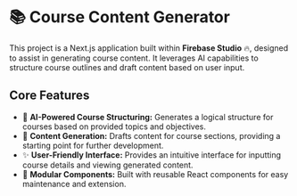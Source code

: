 # 📚 Course Content Generator

This project is a Next.js application built within **Firebase Studio** 🔥, designed to assist in generating course content. It leverages AI capabilities to structure course outlines and draft content based on user input.

## Core Features

-   🧠 **AI-Powered Course Structuring:** Generates a logical structure for courses based on provided topics and objectives.
-   📝 **Content Generation:** Drafts content for course sections, providing a starting point for further development.
-   ✨ **User-Friendly Interface:** Provides an intuitive interface for inputting course details and viewing generated content.
-   🧱 **Modular Components:** Built with reusable React components for easy maintenance and extension.


